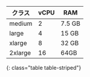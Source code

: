| クラス     | vCPU | RAM    |
| ------- | ---- | ------ |
| medium  | 2    | 7.5 GB |
| large   | 4    | 15 GB  |
| xlarge  | 8    | 32 GB  |
| 2xlarge | 16   | 64GB   |
{: class="table table-striped"}
